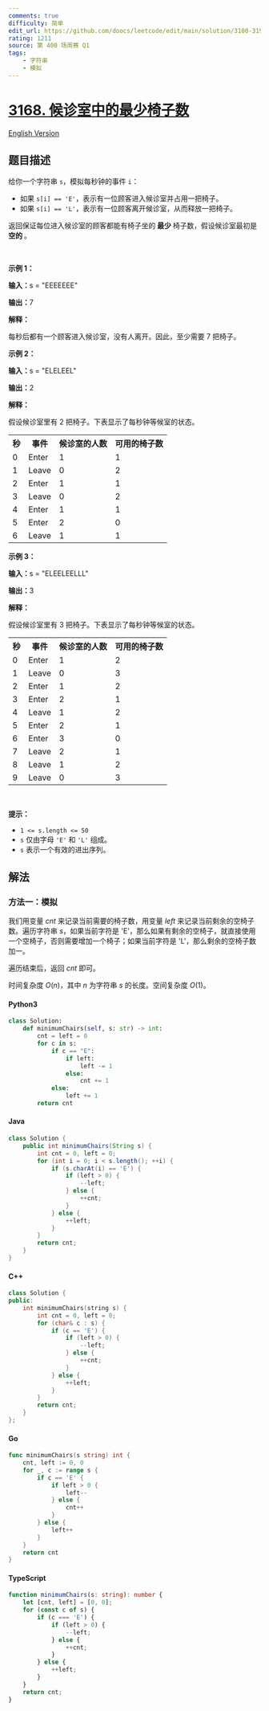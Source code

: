```yaml
---
comments: true
difficulty: 简单
edit_url: https://github.com/doocs/leetcode/edit/main/solution/3100-3199/3168.Minimum%20Number%20of%20Chairs%20in%20a%20Waiting%20Room/README.md
rating: 1211
source: 第 400 场周赛 Q1
tags:
    - 字符串
    - 模拟
---
```


<!-- problem:start -->

# [3168. 候诊室中的最少椅子数](https://leetcode.cn/problems/minimum-number-of-chairs-in-a-waiting-room)

[English Version](/solution/3100-3199/3168.Minimum%20Number%20of%20Chairs%20in%20a%20Waiting%20Room/README_EN.md)

## 题目描述

<!-- description:start -->

<p>给你一个字符串 <code>s</code>，模拟每秒钟的事件 <code>i</code>：</p>

<ul>
	<li>如果 <code>s[i] == 'E'</code>，表示有一位顾客进入候诊室并占用一把椅子。</li>
	<li>如果 <code>s[i] == 'L'</code>，表示有一位顾客离开候诊室，从而释放一把椅子。</li>
</ul>

<p>返回保证每位进入候诊室的顾客都能有椅子坐的<strong> 最少 </strong>椅子数，假设候诊室最初是 <strong>空的 </strong>。</p>

<p>&nbsp;</p>

<p><strong class="example">示例 1：</strong></p>

<div class="example-block">
<p><strong>输入：</strong><span class="example-io">s = "EEEEEEE"</span></p>

<p><strong>输出：</strong><span class="example-io">7</span></p>

<p><strong>解释：</strong></p>

<p>每秒后都有一个顾客进入候诊室，没有人离开。因此，至少需要 7 把椅子。</p>
</div>

<p><strong class="example">示例 2：</strong></p>

<div class="example-block">
<p><strong>输入：</strong><span class="example-io">s = "ELELEEL"</span></p>

<p><strong>输出：</strong><span class="example-io">2</span></p>

<p><strong>解释：</strong></p>

<p>假设候诊室里有 2 把椅子。下表显示了每秒钟等候室的状态。</p>
</div>
<table>
	<tbody>
		<tr>
			<th>秒</th>
			<th>事件</th>
			<th>候诊室的人数</th>
			<th>可用的椅子数</th>
		</tr>
		<tr>
			<td>0</td>
			<td>Enter</td>
			<td>1</td>
			<td>1</td>
		</tr>
		<tr>
			<td>1</td>
			<td>Leave</td>
			<td>0</td>
			<td>2</td>
		</tr>
		<tr>
			<td>2</td>
			<td>Enter</td>
			<td>1</td>
			<td>1</td>
		</tr>
		<tr>
			<td>3</td>
			<td>Leave</td>
			<td>0</td>
			<td>2</td>
		</tr>
		<tr>
			<td>4</td>
			<td>Enter</td>
			<td>1</td>
			<td>1</td>
		</tr>
		<tr>
			<td>5</td>
			<td>Enter</td>
			<td>2</td>
			<td>0</td>
		</tr>
		<tr>
			<td>6</td>
			<td>Leave</td>
			<td>1</td>
			<td>1</td>
		</tr>
	</tbody>
</table>

<p><strong class="example">示例 3：</strong></p>

<div class="example-block">
<p><strong>输入：</strong><span class="example-io">s = "ELEELEELLL"</span></p>

<p><strong>输出：</strong><span class="example-io">3</span></p>

<p><strong>解释：</strong></p>

<p>假设候诊室里有 3 把椅子。下表显示了每秒钟等候室的状态。</p>
</div>
<table>
	<tbody>
		<tr>
			<th>秒</th>
			<th>事件</th>
			<th>候诊室的人数</th>
			<th>可用的椅子数</th>
		</tr>
		<tr>
			<td>0</td>
			<td>Enter</td>
			<td>1</td>
			<td>2</td>
		</tr>
		<tr>
			<td>1</td>
			<td>Leave</td>
			<td>0</td>
			<td>3</td>
		</tr>
		<tr>
			<td>2</td>
			<td>Enter</td>
			<td>1</td>
			<td>2</td>
		</tr>
		<tr>
			<td>3</td>
			<td>Enter</td>
			<td>2</td>
			<td>1</td>
		</tr>
		<tr>
			<td>4</td>
			<td>Leave</td>
			<td>1</td>
			<td>2</td>
		</tr>
		<tr>
			<td>5</td>
			<td>Enter</td>
			<td>2</td>
			<td>1</td>
		</tr>
		<tr>
			<td>6</td>
			<td>Enter</td>
			<td>3</td>
			<td>0</td>
		</tr>
		<tr>
			<td>7</td>
			<td>Leave</td>
			<td>2</td>
			<td>1</td>
		</tr>
		<tr>
			<td>8</td>
			<td>Leave</td>
			<td>1</td>
			<td>2</td>
		</tr>
		<tr>
			<td>9</td>
			<td>Leave</td>
			<td>0</td>
			<td>3</td>
		</tr>
	</tbody>
</table>

<p>&nbsp;</p>

<p><strong>提示：</strong></p>

<ul>
	<li><code>1 &lt;= s.length &lt;= 50</code></li>
	<li><code>s</code> 仅由字母 <code>'E'</code> 和 <code>'L'</code> 组成。</li>
	<li><code>s</code> 表示一个有效的进出序列。</li>
</ul>

<!-- description:end -->

## 解法

<!-- solution:start -->

### 方法一：模拟

我们用变量 $\textit{cnt}$ 来记录当前需要的椅子数，用变量 $\textit{left}$ 来记录当前剩余的空椅子数。遍历字符串 $\textit{s}$，如果当前字符是 'E'，那么如果有剩余的空椅子，就直接使用一个空椅子，否则需要增加一个椅子；如果当前字符是 'L'，那么剩余的空椅子数加一。

遍历结束后，返回 $\textit{cnt}$ 即可。

时间复杂度 $O(n)$，其中 $n$ 为字符串 $\textit{s}$ 的长度。空间复杂度 $O(1)$。

<!-- tabs:start -->

#### Python3

```python
class Solution:
    def minimumChairs(self, s: str) -> int:
        cnt = left = 0
        for c in s:
            if c == "E":
                if left:
                    left -= 1
                else:
                    cnt += 1
            else:
                left += 1
        return cnt
```

#### Java

```java
class Solution {
    public int minimumChairs(String s) {
        int cnt = 0, left = 0;
        for (int i = 0; i < s.length(); ++i) {
            if (s.charAt(i) == 'E') {
                if (left > 0) {
                    --left;
                } else {
                    ++cnt;
                }
            } else {
                ++left;
            }
        }
        return cnt;
    }
}
```

#### C++

```cpp
class Solution {
public:
    int minimumChairs(string s) {
        int cnt = 0, left = 0;
        for (char& c : s) {
            if (c == 'E') {
                if (left > 0) {
                    --left;
                } else {
                    ++cnt;
                }
            } else {
                ++left;
            }
        }
        return cnt;
    }
};
```

#### Go

```go
func minimumChairs(s string) int {
	cnt, left := 0, 0
	for _, c := range s {
		if c == 'E' {
			if left > 0 {
				left--
			} else {
				cnt++
			}
		} else {
			left++
		}
	}
	return cnt
}
```

#### TypeScript

```ts
function minimumChairs(s: string): number {
    let [cnt, left] = [0, 0];
    for (const c of s) {
        if (c === 'E') {
            if (left > 0) {
                --left;
            } else {
                ++cnt;
            }
        } else {
            ++left;
        }
    }
    return cnt;
}
```

<!-- tabs:end -->

<!-- solution:end -->

<!-- problem:end -->
